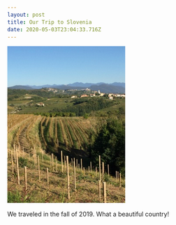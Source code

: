 ```yaml
---
layout: post
title: Our Trip to Slovenia
date: 2020-05-03T23:04:33.716Z
---
```

![Brda Slovenia](assets/uploads/Brda_Slovenia_small.jpg)
<!--more-->
We traveled in the fall of 2019. What a beautiful country!
